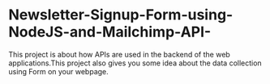 # Newsletter-Signup-Form-using-NodeJS-and-Mailchimp-API-

This project is about how APIs are used in the backend of the web applications.This project also gives you some idea about the data collection using Form on your webpage.
